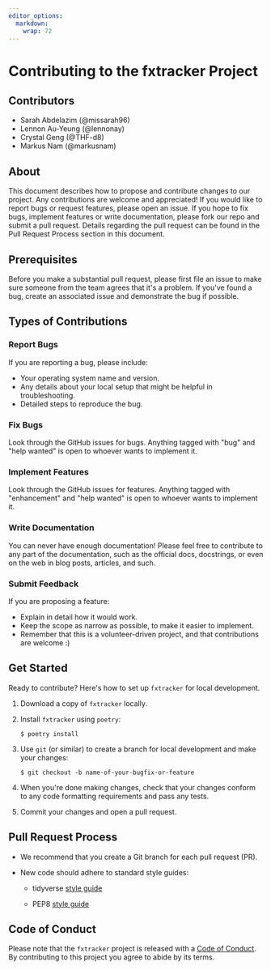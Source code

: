 ```yaml
---
editor_options: 
  markdown: 
    wrap: 72
---
```


# Contributing to the fxtracker Project

## Contributors

-   Sarah Abdelazim (@missarah96)
-   Lennon Au-Yeung (@lennonay)
-   Crystal Geng (@THF-d8)
-   Markus Nam (@markusnam)

## About

This document describes how to propose and contribute changes to our
project. Any contributions are welcome and appreciated! If you would
like to report bugs or request features, please open an issue. If you
hope to fix bugs, implement features or write documentation, please fork
our repo and submit a pull request. Details regarding the pull request
can be found in the Pull Request Process section in this document.

## Prerequisites

Before you make a substantial pull request, please first file an issue
to make sure someone from the team agrees that it's a problem. If you've
found a bug, create an associated issue and demonstrate the bug if
possible.

## Types of Contributions

### Report Bugs

If you are reporting a bug, please include:

-   Your operating system name and version.
-   Any details about your local setup that might be helpful in
    troubleshooting.
-   Detailed steps to reproduce the bug.

### Fix Bugs

Look through the GitHub issues for bugs. Anything tagged with "bug" and
"help wanted" is open to whoever wants to implement it.

### Implement Features

Look through the GitHub issues for features. Anything tagged with
"enhancement" and "help wanted" is open to whoever wants to implement
it.

### Write Documentation

You can never have enough documentation! Please feel free to contribute
to any part of the documentation, such as the official docs, docstrings,
or even on the web in blog posts, articles, and such.

### Submit Feedback

If you are proposing a feature:

-   Explain in detail how it would work.
-   Keep the scope as narrow as possible, to make it easier to
    implement.
-   Remember that this is a volunteer-driven project, and that
    contributions are welcome :)

## Get Started

Ready to contribute? Here's how to set up `fxtracker` for local
development.

1.  Download a copy of `fxtracker` locally.

2.  Install `fxtracker` using `poetry`:

    ``` console
    $ poetry install
    ```

3.  Use `git` (or similar) to create a branch for local development and
    make your changes:

    ``` console
    $ git checkout -b name-of-your-bugfix-or-feature
    ```

4.  When you're done making changes, check that your changes conform to
    any code formatting requirements and pass any tests.

5.  Commit your changes and open a pull request.

## Pull Request Process

-   We recommend that you create a Git branch for each pull request
    (PR).

-   New code should adhere to standard style guides:

    -   tidyverse [style guide](http://style.tidyverse.org/)

    -   PEP8 [style guide](https://www.python.org/dev/peps/pep-0008/)

## Code of Conduct

Please note that the `fxtracker` project is released with a [Code of
Conduct](https://github.com/UBC-MDS/fxtracker/blob/main/CONDUCT.md). By
contributing to this project you agree to abide by its terms.
